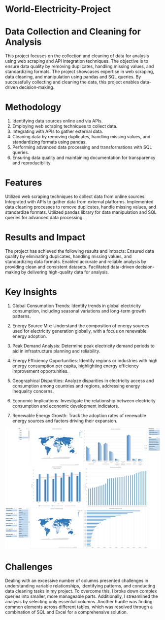# World-Electricity-Project

# Data Collection and Cleaning for Analysis

This project focuses on the collection and cleaning of data for analysis using web scraping and API integration techniques. 
The objective is to ensure data quality by removing duplicates, handling missing values, and standardizing formats. 
The project showcases expertise in web scraping, data cleaning, and manipulation using pandas and SQL queries. 
By successfully collecting and cleaning the data, this project enables data-driven decision-making.

# Methodology 
1. Identifying data sources online and via APIs.
2. Employing web scraping techniques to collect data.
3. Integrating with APIs to gather external data.
4. Cleaning data by removing duplicates, handling missing values, and standardizing formats using pandas.
5. Performing advanced data processing and transformations with SQL queries.
6. Ensuring data quality and maintaining documentation for transparency and reproducibility.

# Features

Utilized web scraping techniques to collect data from  online sources.
Integrated with APIs to gather data from external platforms.
Implemented data cleaning processes to remove duplicates, handle missing values, and standardize formats.
Utilized pandas library for data manipulation and SQL queries for advanced data processing.

# Results and Impact

The project has achieved the following results and impacts:
Ensured data quality by eliminating duplicates, handling missing values, and standardizing data formats.
Enabled accurate and reliable analysis by providing clean and consistent datasets.
Facilitated data-driven decision-making by delivering high-quality data for analysis.

# Key Insights

1. Global Consumption Trends: Identify trends in global electricity consumption, including seasonal variations and long-term growth patterns.

2. Energy Source Mix: Understand the composition of energy sources used for electricity generation globally, with a focus on renewable energy adoption.

3. Peak Demand Analysis: Determine peak electricity demand periods to aid in infrastructure planning and reliability.

4. Energy Efficiency Opportunities: Identify regions or industries with high energy consumption per capita, highlighting energy efficiency improvement opportunities.

5. Geographical Disparities: Analyze disparities in electricity access and consumption among countries and regions, addressing energy inequality concerns.

6. Economic Implications: Investigate the relationship between electricity consumption and economic development indicators.

7. Renewable Energy Growth: Track the adoption rates of renewable energy sources and factors driving their expansion.

![Screenshot](Dashboard_.png)

# Challenges
Dealing with an excessive number of columns presented challenges in understanding variable relationships, identifying patterns, and conducting data cleaning tasks in my project. To overcome this, I broke down complex queries into smaller, more manageable parts. Additionally, I streamlined the analysis by selecting only essential columns. Another hurdle was finding common elements across different tables, which was resolved through a combination of SQL and Excel for a comprehensive solution.
